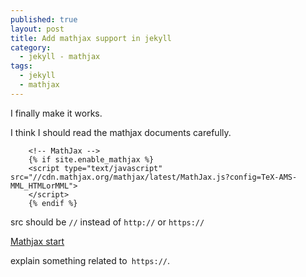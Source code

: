 ```yaml
---
published: true
layout: post
title: Add mathjax support in jekyll
category:
  - jekyll - mathjax
tags:
  - jekyll
  - mathjax
---
```

I finally make it works.

I think I should read the mathjax documents carefully.


        <!-- MathJax -->
        {% if site.enable_mathjax %}
        <script type="text/javascript" src="//cdn.mathjax.org/mathjax/latest/MathJax.js?config=TeX-AMS-MML_HTMLorMML">
        </script>
        {% endif %}


src should be `//` instead of `http://` or `https://`

[Mathjax start](http://docs.mathjax.org/en/latest/start.html)

explain something related to` https://`.
